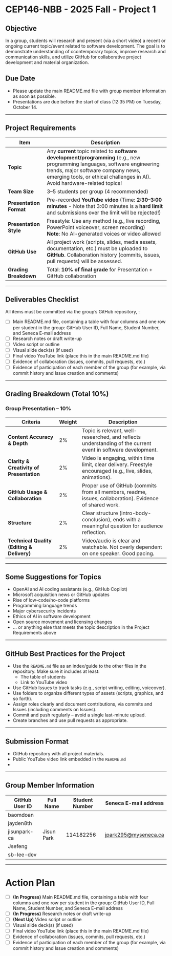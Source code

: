 # CEP146-NBB - 2025 Fall - Project 1

## Objective
In a group, students will research and present (via a short video) a recent or ongoing current 
topic/event related to software development. The goal is to demonstrate understanding of 
ccontemporary topics, improve research and communication skills, and utilize GitHub for 
collaborative project development and material organization.

## Due Date
- Please update the main README.md file with group member information as soon as possible.
- Presentations are due before the start of class (12:35 PM) on Tuesday, October 14.

---

## Project Requirements

| Item                    | Description |
|-------------------------|-------------|
| **Topic**               | Any **current** topic related to **software development/programming** (e.g., new programming languages, software engineering trends, major software company news, emerging tools, or ethical challenges in AI). Avoid hardware-related topics! |
| **Team Size**           | 3–5 students per group (4 recommended) |
| **Presentation Format** | Pre-recorded **YouTube video** (Time: **2:30–3:00 minutes** - Note that 3:00 minutes is a **hard limit** and submissions over the limit will be rejected!) |
| **Presentation Style**  | Freestyle: Use any method (e.g., live recording, PowerPoint voiceover, screen recording) <br>**Note**: No AI-generated voices or video allowed |
| **GitHub Use**          | All project work (scripts, slides, media assets, documentation, etc.) must be uploaded to **GitHub**. Collaboration history (commits, issues, pull requests) will be assessed. |
| **Grading Breakdown**   | Total: **10% of final grade** for Presentation + GitHub collaboration |

---

## Deliverables Checklist

All items must be committed via the group’s GitHub repository, :

- [ ]  Main README.md file, containing a table with four columns and one row per student in the group:
GitHub User ID, Full Name, Student Number, and Seneca E-mail address
- [ ] Research notes or draft write-up
- [ ] Video script or outline
- [ ] Visual slide deck(s) (if used)
- [ ] Final video YouTube link (place this in the main README.md file)
- [ ] Evidence of collaboration (issues, commits, pull requests, etc.)
- [ ] Evidence of participation of each member of the group (for example, via commit history and Issue creation and comments)

---

## Grading Breakdown (Total 10%)

### Group Presentation – 10%

| Criteria | Weight | Description |
|---------|--------|-------------|
| **Content Accuracy & Depth** | 2% | Topic is relevant, well-researched, and reflects understanding of the current event in software development. |
| **Clarity & Creativity of Presentation** | 2% | Video is engaging, within time limit, clear delivery. Freestyle encouraged (e.g., live, slides, animations). |
| **GitHub Usage & Collaboration** | 2% | Proper use of GitHub (commits from all members, readme, issues, collaboration). Evidence of shared work. |
| **Structure** | 2% | Clear structure (intro-body-conclusion), ends with a meaningful question for audience reflection. |
| **Technical Quality (Editing & Delivery)** | 2% | Video/audio is clear and watchable. Not overly dependent on one speaker. Good pacing. |

---

## Some Suggestions for Topics

- OpenAI and AI coding assistants (e.g., GitHub Copilot)
- Microsoft acquisition news or GitHub updates
- Rise of low-code/no-code platforms
- Programming language trends
- Major cybersecurity incidents
- Ethics of AI in software development
- Open source movement and licensing changes
- ... or anything else that meets the topic description in the Project Requirements above
---

## GitHub Best Practices for the Project

- Use the `README.md` file as an index/guide to the other files in the repository. Make sure it includes at least:
  - The table of students
  - Link to YouTube video
- Use GitHub Issues to track tasks (e.g., script writing, editing, voiceover).
- Use folders to organize different types of assets (scripts, graphics, and so forth).
- Assign roles clearly and document contributions, via commits and Issues (including comments on Issues).
- Commit and push regularly – avoid a single last-minute upload.
- Create branches and use pull requests as appropriate.

---

## Submission Format

- GitHub repository with all project materials.
- Public YouTube video link embedded in the `README.md`
- 

---

## Group Member Information
| GitHub User ID | Full Name | Student Number | Seneca E-mail address |
|---------|--------|-------------|-------------|
|baomdoan||||
|jayden8th||||
|jisunpark-ca|Jisun Park|114182256|jpark295@myseneca.ca|
|Jsefeng||||
|sb-lee-dev||||

---

# Action Plan
- [ ]  **(In Progress)** Main README.md file, containing a table with four columns and one row per student in the group:
GitHub User ID, Full Name, Student Number, and Seneca E-mail address
- [ ] **(In Progress)** Research notes or draft write-up
- [ ] **(Next Up)** Video script or outline
- [ ] Visual slide deck(s) (if used)
- [ ] Final video YouTube link (place this in the main README.md file)
- [ ] Evidence of collaboration (issues, commits, pull requests, etc.)
- [ ] Evidence of participation of each member of the group (for example, via commit history and Issue creation and comments)
